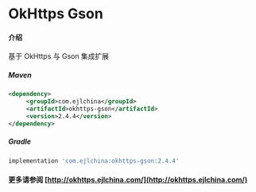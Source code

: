# OkHttps Gson

#### 介绍

基于 OkHttps 与 Gson 集成扩展


##### Maven

```xml
<dependency>
     <groupId>com.ejlchina</groupId>
     <artifactId>okhttps-gson</artifactId>
     <version>2.4.4</version>
</dependency>
```

##### Gradle

```groovy
implementation 'com.ejlchina:okhttps-gson:2.4.4'
```

#### 更多请参阅 [http://okhttps.ejlchina.com/](http://okhttps.ejlchina.com/)
